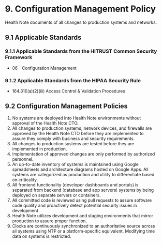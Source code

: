 # 9. Configuration Management Policy

Health Note documents of all changes to production systems and networks. 

## 9.1 Applicable Standards

### 9.1.1 Applicable Standards from the HITRUST Common Security Framework

* 06 - Configuration Management

### 9.1.2 Applicable Standards from the HIPAA Security Rule

* 164.310(a)(2)(iii) Access Control & Validation Procedures

## 9.2 Configuration Management Policies

1. No systems are deployed into Health Note environments without approval of the Health Note CTO.
2. All changes to production systems, network devices, and firewalls are approved by the Health Note CTO before they are implemented to assure they comply with business and security requirements.
3. All changes to production systems are tested before they are implemented in production.
4. Implementation of approved changes are only performed by authorized personnel.
5. An up-to-date inventory of systems is maintained using Google spreadsheets and architecture diagrams hosted on Google Apps. All systems are categorized as production and utility to differentiate based on criticality.
6. All frontend functionality (developer dashboards and portals) is separated from backend (database and app servers) systems by being deployed on separate servers or containers.
7. All committed code is reviewed using pull requests to assure software code quality and proactively detect potential security issues in development.
8. Health Note utilizes development and staging environments that mirror production to assure proper function.
9. Clocks are continuously synchronized to an authoritative source across all systems using NTP or a platform-specific equivalent. Modifying time data on systems is restricted.
